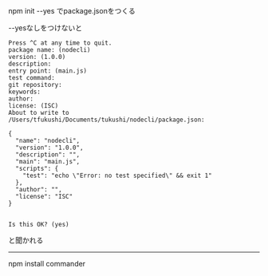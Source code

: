 npm init --yes
でpackage.jsonをつくる

--yesなしをつけないと
```
Press ^C at any time to quit.
package name: (nodecli) 
version: (1.0.0) 
description: 
entry point: (main.js) 
test command: 
git repository: 
keywords: 
author: 
license: (ISC) 
About to write to /Users/tfukushi/Documents/tukushi/nodecli/package.json:

{
  "name": "nodecli",
  "version": "1.0.0",
  "description": "",
  "main": "main.js",
  "scripts": {
    "test": "echo \"Error: no test specified\" && exit 1"
  },
  "author": "",
  "license": "ISC"
}


Is this OK? (yes) 
```

と聞かれる

---
npm install commander

